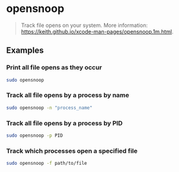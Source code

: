 # opensnoop

> Track file opens on your system. More information: <https://keith.github.io/xcode-man-pages/opensnoop.1m.html>.

## Examples

### Print all file opens as they occur

```bash
sudo opensnoop
```

### Track all file opens by a process by name

```bash
sudo opensnoop -n "process_name"
```

### Track all file opens by a process by PID

```bash
sudo opensnoop -p PID
```

### Track which processes open a specified file

```bash
sudo opensnoop -f path/to/file
```
